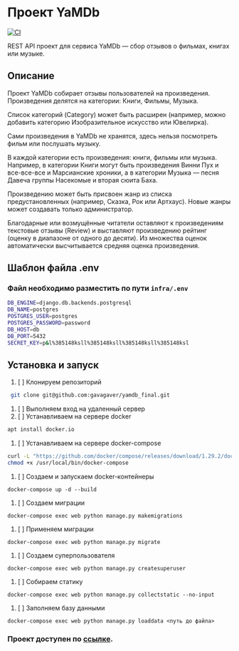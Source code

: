 # Проект YaMDb
[![CI](https://github.com/gavagaver/yamdb_final/actions/workflows/yamdb_workflow.yml/badge.svg?branch=master)](https://github.com/gavagaver/yamdb_final/actions/workflows/yamdb_workflow.yml)

REST API проект для сервиса YaMDb — сбор отзывов о фильмах, книгах или музыке.
## Описание

Проект YaMDb собирает отзывы пользователей на произведения. Произведения делятся на категории: Книги, Фильмы, Музыка.

Список категорий (Category) может быть расширен (например, можно добавить категорию Изобразительное искусство или Ювелирка).

Сами произведения в YaMDb не хранятся, здесь нельзя посмотреть фильм или послушать музыку.

В каждой категории есть произведения: книги, фильмы или музыка. Например, в категории Книги могут быть произведения Винни Пух и все-все-все и Марсианские хроники, а в категории Музыка — песня Давеча группы Насекомые и вторая сюита Баха.

Произведению может быть присвоен жанр из списка предустановленных (например, Сказка, Рок или Артхаус). Новые жанры может создавать только администратор.

Благодарные или возмущённые читатели оставляют к произведениям текстовые отзывы (Review) и выставляют произведению рейтинг (оценку в диапазоне от одного до десяти). Из множества оценок автоматически высчитывается средняя оценка произведения.

## Шаблон файла .env
### Файл необходимо разместить по пути ```infra/.env```
```sh
DB_ENGINE=django.db.backends.postgresql
DB_NAME=postgres
POSTGRES_USER=postgres
POSTGRES_PASSWORD=password
DB_HOST=db
DB_PORT=5432
SECRET_KEY=p&l%385148ksll%385148ksll%385148ksll%385148ksl
```


## Установка и запуск

1. [ ] Клонируем репозиторий 
```bash
 git clone git@github.com:gavagaver/yamdb_final.git 
```
1. [ ] Выполняем вход на удаленный сервер
2. [ ] Устанавливаем на сервере docker
```bash
apt install docker.io 
```
1. [ ] Устанавливаем на сервере docker-compose
```bash
curl -L "https://github.com/docker/compose/releases/download/1.29.2/docker-compose-$(uname -s)-$(uname -m)" -o /usr/local/bin/docker-compose
chmod +x /usr/local/bin/docker-compose
```
1. [ ] Создаем и запускаем docker-контейнеры
``` 
docker-compose up -d --build 
```
1. [ ] Создаем миграции
``` 
docker-compose exec web python manage.py makemigrations 
```
1. [ ] Применяем миграции
``` 
docker-compose exec web python manage.py migrate 
``` 
1. [ ] Создаем суперпользователя
``` 
docker-compose exec web python manage.py createsuperuser 
``` 
1. [ ] Собираем статику
``` 
docker-compose exec web python manage.py collectstatic --no-input 
``` 
1. [ ] Заполняем базу данными
``` 
docker-compose exec web python manage.py loaddata <путь до файла>
``` 

### Проект доступен по [ссылке](http://158.160.68.180).
